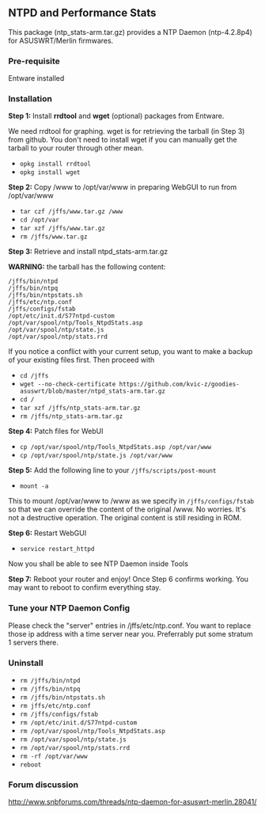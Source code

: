 ## NTPD and Performance Stats

This package (ntp_stats-arm.tar.gz) provides a NTP Daemon (ntp-4.2.8p4) for ASUSWRT/Merlin firmwares. 

### Pre-requisite

Entware installed

### Installation

**Step 1:** Install **rrdtool** and **wget** (optional) packages from Entware. 

We need rrdtool for graphing. wget is for retrieving the tarball (in Step 3) from github. You don't need to install wget if you can manually get the tarball to your router through other mean.

* `opkg install rrdtool`
* `opkg install wget`

**Step 2:** Copy /www to /opt/var/www in preparing WebGUI to run from /opt/var/www
* `tar czf /jffs/www.tar.gz /www`
* `cd /opt/var`
* `tar xzf /jffs/www.tar.gz`
* `rm /jffs/www.tar.gz`

**Step 3:** Retrieve and install ntpd_stats-arm.tar.gz 

**WARNING:** the tarball has the following content:
```
/jffs/bin/ntpd
/jffs/bin/ntpq
/jffs/bin/ntpstats.sh
/jffs/etc/ntp.conf
/jffs/configs/fstab
/opt/etc/init.d/S77ntpd-custom
/opt/var/spool/ntp/Tools_NtpdStats.asp
/opt/var/spool/ntp/state.js
/opt/var/spool/ntp/stats.rrd
```
If you notice a conflict with your current setup, you want to make a backup of your existing files first. Then proceed with

* `cd /jffs`
* `wget --no-check-certificate https://github.com/kvic-z/goodies-asuswrt/blob/master/ntpd_stats-arm.tar.gz`
* `cd /`
* `tar xzf /jffs/ntp_stats-arm.tar.gz`
* `rm /jffs/ntp_stats-arm.tar.gz`

**Step 4:** Patch files for WebUI
* `cp /opt/var/spool/ntp/Tools_NtpdStats.asp /opt/var/www`
* `cp /opt/var/spool/ntp/state.js /opt/var/www`

**Step 5:** Add the following line to your `/jffs/scripts/post-mount`

* `mount -a`

This to mount /opt/var/www to /www as we specify in `/jffs/configs/fstab` so that we can override the content of the original /www. No worries. It's not a destructive operation. The original content is still residing in ROM.

**Step 6:** Restart WebGUI
* `service restart_httpd`

Now you shall be able to see NTP Daemon inside Tools

**Step 7:** Reboot your router and enjoy!
Once Step 6 confirms working. You may want to reboot to confirm everything stay.

### Tune your NTP Daemon Config

Please check the "server" entries in /jffs/etc/ntp.conf. You want to replace those ip address with a time server near you. Preferrably put some stratum 1 servers there.

### Uninstall
* `rm /jffs/bin/ntpd`
* `rm /jffs/bin/ntpq`
* `rm /jffs/bin/ntpstats.sh`
* `rm jffs/etc/ntp.conf`
* `rm /jffs/configs/fstab`
* `rm /opt/etc/init.d/S77ntpd-custom`
* `rm /opt/var/spool/ntp/Tools_NtpdStats.asp`
* `rm /opt/var/spool/ntp/state.js`
* `rm /opt/var/spool/ntp/stats.rrd`
* `rm -rf /opt/var/www`
* `reboot`

### Forum discussion

http://www.snbforums.com/threads/ntp-daemon-for-asuswrt-merlin.28041/
